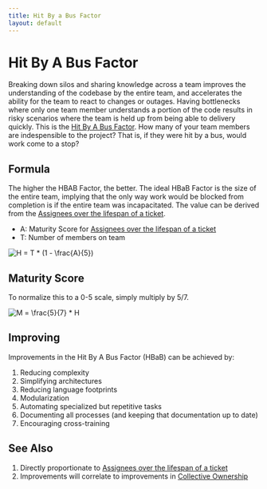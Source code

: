 ```yaml
---
title: Hit By a Bus Factor
layout: default
---
```

# Hit By A Bus Factor
Breaking down silos and sharing knowledge across a team improves the understanding of the codebase by the entire team, and accelerates the ability for the team to react to changes or outages. Having bottlenecks where only one team member understands a portion of the code results in risky scenarios where the team is held up from being able to delivery quickly. This is the [Hit By A Bus Factor](https://en.wikipedia.org/wiki/Bus_factor). How many of your team members are indespensible to the project? That is, if they were hit by a bus, would work come to a stop?

## Formula
The higher the HBAB Factor, the better. The ideal HBaB Factor is the size of the entire team, implying that the only way work would be blocked from completion is if the entire team was incapacitated. The value can be derived from the [Assignees over the lifespan of a ticket](assignees-over-lifespan-of-ticket.md).
* A: Maturity Score for [Assignees over the lifespan of a ticket](assignees-over-lifespan-of-ticket.md)
* T: Number of members on team

<img src="https://latex.codecogs.com/gif.latex?H&space;=&space;T&space;*&space;(1&space;-&space;\frac{A}{5})" title="H = T * (1 - \frac{A}{5})" />

## Maturity Score
To normalize this to a 0-5 scale, simply multiply by 5/7.

<img src="https://latex.codecogs.com/gif.latex?M&space;=&space;\frac{5}{7}&space;*&space;H" title="M = \frac{5}{7} * H" />

## Improving
Improvements in the Hit By A Bus Factor (HBaB) can be achieved by:
1. Reducing complexity
  1. Simplifying architectures
  2. Reducing language footprints
  3. Modularization
  4. Automating specialized but repetitive tasks
2. Documenting all processes (and keeping that documentation up to date)
3. Encouraging cross-training

## See Also
1. Directly proportionate to [Assignees over the lifespan of a ticket](assignees-over-lifespan-of-ticket.md)
2. Improvements will correlate to improvements in [Collective Ownership](collective-ownership.md)